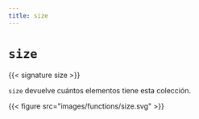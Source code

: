 ```yaml
---
title: size
---
```


# `size`

{{< signature size >}}

`size` devuelve cuántos elementos tiene esta colección.

{{< figure src="images/functions/size.svg" >}}
